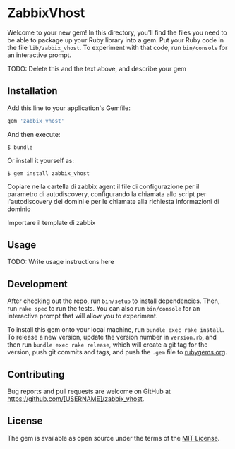 # ZabbixVhost

Welcome to your new gem! In this directory, you'll find the files you need to be able to package up your Ruby library into a gem. Put your Ruby code in the file `lib/zabbix_vhost`. To experiment with that code, run `bin/console` for an interactive prompt.

TODO: Delete this and the text above, and describe your gem

## Installation

Add this line to your application's Gemfile:

```ruby
gem 'zabbix_vhost'
```

And then execute:

    $ bundle

Or install it yourself as:

    $ gem install zabbix_vhost
    
    
    
Copiare nella cartella di zabbix agent il file di configurazione per il parametro di autodiscovery, 
configurando la chiamata allo script per l'autodiscovery dei domini  e per le chiamate alla richiesta 
informazioni di dominio

Importare il template di zabbix    

## Usage

TODO: Write usage instructions here

## Development

After checking out the repo, run `bin/setup` to install dependencies. Then, run `rake spec` to run the tests. You can also run `bin/console` for an interactive prompt that will allow you to experiment.

To install this gem onto your local machine, run `bundle exec rake install`. To release a new version, update the version number in `version.rb`, and then run `bundle exec rake release`, which will create a git tag for the version, push git commits and tags, and push the `.gem` file to [rubygems.org](https://rubygems.org).

## Contributing

Bug reports and pull requests are welcome on GitHub at https://github.com/[USERNAME]/zabbix_vhost.

## License

The gem is available as open source under the terms of the [MIT License](https://opensource.org/licenses/MIT).
